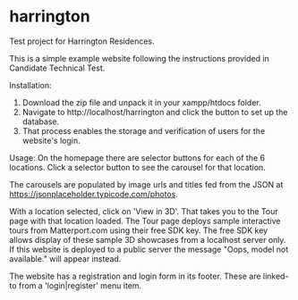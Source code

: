 # harrington
Test project for Harrington Residences.

This is a simple example website following the instructions provided in Candidate Technical Test.

Installation:
1. Download the zip file and unpack it in your xampp/htdocs folder. 
2. Navigate to http://localhost/harrington and click the button to set up the database.
3. That process enables the storage and verification of users for the website's login.

Usage:
On the homepage there are selector buttons for each of the 6 locations. Click a selector button to see the carousel for that location.

The carousels are populated by image urls and titles fed from the JSON at https://jsonplaceholder.typicode.com/photos.

With a location selected, click on 'View in 3D'. That takes you to the Tour page with that location loaded. The Tour page deploys sample interactive tours from Matterport.com using their free SDK key. The free SDK key allows display of these sample 3D showcases from a localhost server only. If this website is deployed to a public server the message "Oops, model not available." will appear instead.

The website has a registration and login form in its footer. These are linked-to from a 'login|register' menu item.

